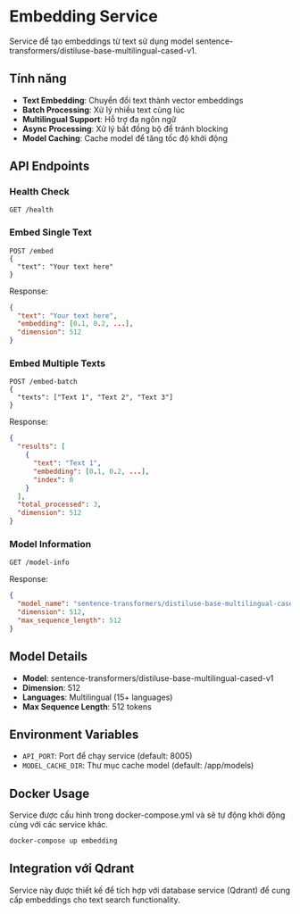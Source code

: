 # Embedding Service

Service để tạo embeddings từ text sử dụng model sentence-transformers/distiluse-base-multilingual-cased-v1.

## Tính năng

- **Text Embedding**: Chuyển đổi text thành vector embeddings
- **Batch Processing**: Xử lý nhiều text cùng lúc
- **Multilingual Support**: Hỗ trợ đa ngôn ngữ
- **Async Processing**: Xử lý bất đồng bộ để tránh blocking
- **Model Caching**: Cache model để tăng tốc độ khởi động

## API Endpoints

### Health Check
```
GET /health
```

### Embed Single Text
```
POST /embed
{
  "text": "Your text here"
}
```

Response:
```json
{
  "text": "Your text here",
  "embedding": [0.1, 0.2, ...],
  "dimension": 512
}
```

### Embed Multiple Texts
```
POST /embed-batch
{
  "texts": ["Text 1", "Text 2", "Text 3"]
}
```

Response:
```json
{
  "results": [
    {
      "text": "Text 1",
      "embedding": [0.1, 0.2, ...],
      "index": 0
    }
  ],
  "total_processed": 3,
  "dimension": 512
}
```

### Model Information
```
GET /model-info
```

Response:
```json
{
  "model_name": "sentence-transformers/distiluse-base-multilingual-cased-v1",
  "dimension": 512,
  "max_sequence_length": 512
}
```

## Model Details

- **Model**: sentence-transformers/distiluse-base-multilingual-cased-v1
- **Dimension**: 512
- **Languages**: Multilingual (15+ languages)
- **Max Sequence Length**: 512 tokens

## Environment Variables

- `API_PORT`: Port để chạy service (default: 8005)
- `MODEL_CACHE_DIR`: Thư mục cache model (default: /app/models)

## Docker Usage

Service được cấu hình trong docker-compose.yml và sẽ tự động khởi động cùng với các service khác.

```bash
docker-compose up embedding
```

## Integration với Qdrant

Service này được thiết kế để tích hợp với database service (Qdrant) để cung cấp embeddings cho text search functionality.
